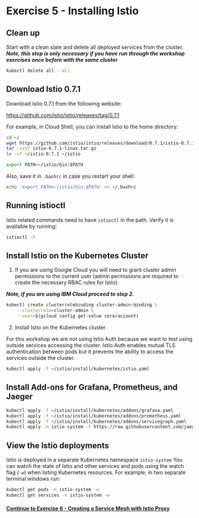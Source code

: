 # Exercise 5 - Installing Istio

## Clean up

Start with a clean slate and delete all deployed services from the cluster.
**_Note, this step is only necessary if you have run through the workshop exercises once before with the same cluster_**

```sh
kubectl delete all --all
```

## Download Istio 0.7.1

Download Istio 0.7.1 from the following website:

https://github.com/istio/istio/releases/tag/0.7.1

For example, in Cloud Shell, you can install Istio to the home directory:

```sh
cd ~/
wget https://github.com/istio/istio/releases/download/0.7.1/istio-0.7.1-linux.tar.gz
tar -xzvf istio-0.7.1-linux.tar.gz
ln -sf ~/istio-0.7.1 ~/istio
```

```sh
export PATH=~/istio/bin:$PATH
```

Also, save it in `.bashrc` in case you restart your shell:
```sh
echo 'export PATH=~/istio/bin:$PATH' >> ~/.bashrc
```

## Running istioctl

Istio related commands need to have `istioctl` in the path. Verify it is available by running:

```sh
istioctl -h
```

## Install Istio on the Kubernetes Cluster

1. If you are using Google Cloud you will need to grant cluster admin permissions to the current user (admin permissions are required to create the necessary RBAC rules for Istio).

**_Note, if you are using IBM Cloud proceed to step 2._**

```sh
kubectl create clusterrolebinding cluster-admin-binding \
    --clusterrole=cluster-admin \
    --user=$(gcloud config get-value core/account)
```
2. Install Istio on the Kubernetes cluster

For this workshop we are not using Istio Auth because we want to test using outside services accessing the cluster.  Istio Auth enables mutual TLS authentication between pods but it prevents the ability to access the services outside the cluster.

```sh
kubectl apply -f ~/istio/install/kubernetes/istio.yaml
```


##  Install Add-ons for Grafana, Prometheus, and Jaeger

```sh
kubectl apply -f ~/istio/install/kubernetes/addons/grafana.yaml
kubectl apply -f ~/istio/install/kubernetes/addons/prometheus.yaml
kubectl apply -f ~/istio/install/kubernetes/addons/servicegraph.yaml
kubectl apply -n istio-system -f https://raw.githubusercontent.com/jaegertracing/jaeger-kubernetes/master/all-in-one/jaeger-all-in-one-template.yml
```

## View the Istio deployments

Istio is deployed in a separate Kubernetes namespace `istio-system`  You can watch the state of Istio and other services and pods using the watch flag (`-w`) when listing Kubernetes resources. For example, in two separate terminal windows run:

```sh
kubectl get pods -n istio-system -w
kubectl get services -n istio-system -w
```

#### [Continue to Exercise 6 - Creating a Service Mesh with Istio Proxy](../exercise-6/README.md)
